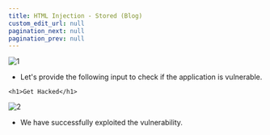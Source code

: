 ```yaml
---
title: HTML Injection - Stored (Blog)
custom_edit_url: null
pagination_next: null
pagination_prev: null
---
```


![1](https://github.com/Knign/Write-ups/assets/110326359/8be480d3-7c74-4c4f-945a-e650920c6794)

- Let's provide the following input to check if the application is vulnerable.
```
<h1>Get Hacked</h1>
```

![2](https://github.com/Knign/Write-ups/assets/110326359/6c4c0de4-e9c7-411d-8172-8155a43c3b25)

- We have successfully exploited the vulnerability.
